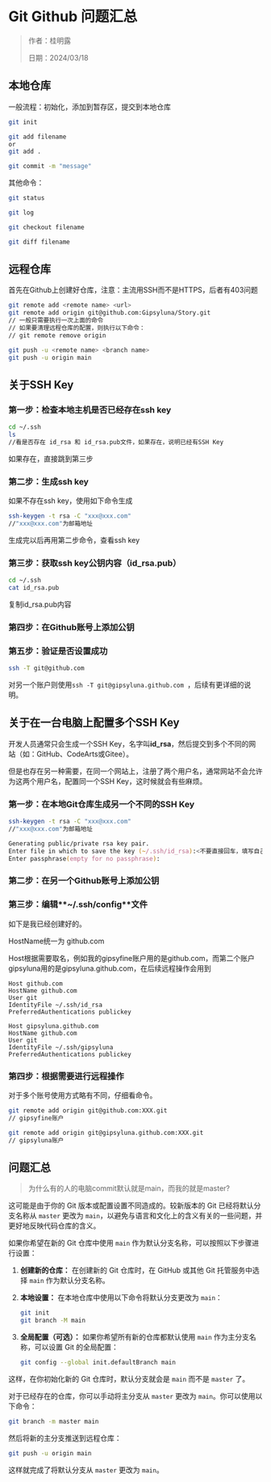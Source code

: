 # Git Github 问题汇总

> 作者：桂明露
>
> 日期：2024/03/18



## 本地仓库

一般流程：初始化，添加到暂存区，提交到本地仓库

```zsh
git init

git add filename
or
git add .

git commit -m "message"
```

其他命令：

```zsh
git status

git log

git checkout filename

git diff filename
```



## 远程仓库

首先在Github上创建好仓库，注意：主流用SSH而不是HTTPS，后者有403问题

```zsh
git remote add <remote name> <url>
git remote add origin git@github.com:Gipsyluna/Story.git
// 一般只需要执行一次上面的命令
// 如果要清理远程仓库的配置，则执行以下命令：
// git remote remove origin

git push -u <remote name> <branch name>
git push -u origin main
```



## 关于SSH Key



### 第一步：检查本地主机是否已经存在ssh key

```zsh
cd ~/.ssh
ls
//看是否存在 id_rsa 和 id_rsa.pub文件，如果存在，说明已经有SSH Key
```

如果存在，直接跳到第三步



### 第二步：生成ssh key

如果不存在ssh key，使用如下命令生成

```zsh
ssh-keygen -t rsa -C "xxx@xxx.com"
//"xxx@xxx.com"为邮箱地址
```

生成完以后再用第二步命令，查看ssh key



### 第三步：获取ssh key公钥内容（id_rsa.pub）

```zsh
cd ~/.ssh
cat id_rsa.pub
```

复制id_rsa.pub内容



### 第四步：在Github账号上添加公钥



### 第五步：验证是否设置成功

```zsh
ssh -T git@github.com
```

对另一个账户则使用`ssh -T git@gipsyluna.github.com `，后续有更详细的说明。



## 关于在一台电脑上配置多个SSH Key

开发人员通常只会生成一个SSH Key，名字叫**id_rsa**，然后提交到多个不同的网站（如：GitHub、CodeArts或Gitee）。

但是也存在另一种需要，在同一个网站上，注册了两个用户名，通常网站不会允许为这两个用户名，配置同一个SSH Key，这时候就会有些麻烦。



### 第一步：在本地Git仓库生成另一个不同的SSH Key

```zsh
ssh-keygen -t rsa -C "xxx@xxx.com"
//"xxx@xxx.com"为邮箱地址

Generating public/private rsa key pair.
Enter file in which to save the key (~/.ssh/id_rsa):<不要直接回车，填写自己定义的名字>
Enter passphrase(empty for no passphrase):
```



### 第二步：在另一个Github账号上添加公钥



### 第三步：编辑**~/.ssh/config**文件

如下是我已经创建好的。

HostName统一为 github.com

Host根据需要取名，例如我的gipsyfine账户用的是github.com，而第二个账户gipsyluna用的是gipsyluna.github.com，在后续远程操作会用到

```
Host github.com
HostName github.com
User git
IdentityFile ~/.ssh/id_rsa
PreferredAuthentications publickey

Host gipsyluna.github.com
HostName github.com
User git
IdentityFile ~/.ssh/gipsyluna
PreferredAuthentications publickey
```



### 第四步：根据需要进行远程操作

对于多个账号使用方式略有不同，仔细看命令。



```zsh
git remote add origin git@github.com:XXX.git
// gipsyfine账户

git remote add origin git@gipsyluna.github.com:XXX.git
// gipsyluna账户
```



## 问题汇总



> 为什么有的人的电脑commit默认就是main，而我的就是master?

这可能是由于你的 Git 版本或配置设置不同造成的。较新版本的 Git 已经将默认分支名称从 `master` 更改为 `main`，以避免与语言和文化上的含义有关的一些问题，并更好地反映代码仓库的含义。

如果你希望在新的 Git 仓库中使用 `main` 作为默认分支名称，可以按照以下步骤进行设置：

1. **创建新的仓库：** 在创建新的 Git 仓库时，在 GitHub 或其他 Git 托管服务中选择 `main` 作为默认分支名称。

2. **本地设置：** 在本地仓库中使用以下命令将默认分支更改为 `main`：

   ```zsh
   git init
   git branch -M main
   ```

3. **全局配置（可选）：** 如果你希望所有新的仓库都默认使用 `main` 作为主分支名称，可以设置 Git 的全局配置：

   ```zsh
   git config --global init.defaultBranch main
   ```

这样，在你初始化新的 Git 仓库时，默认分支就会是 `main` 而不是 `master` 了。

对于已经存在的仓库，你可以手动将主分支从 `master` 更改为 `main`。你可以使用以下命令：

```zsh
git branch -m master main
```

然后将新的主分支推送到远程仓库：

```zsh
git push -u origin main
```

这样就完成了将默认分支从 `master` 更改为 `main`。